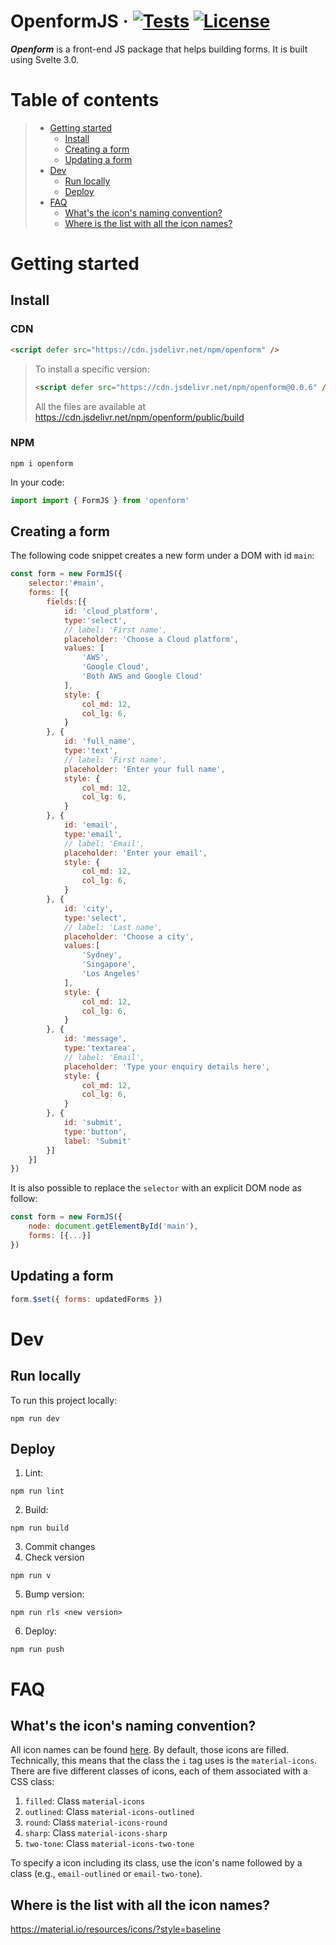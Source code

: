 # OpenformJS &middot; [![Tests](https://travis-ci.org/nicolasdao/openform.svg?branch=master)](https://travis-ci.org/nicolasdao/openform) [![License](https://img.shields.io/badge/License-BSD%203--Clause-blue.svg)](https://opensource.org/licenses/BSD-3-Clause)
__*Openform*__ is a front-end JS package that helps building forms. It is built using Svelte 3.0.

# Table of contents

> * [Getting started](#getting-started)
>	- [Install](#install)
>	- [Creating a form](#creating-a-form)
>	- [Updating a form](#updating-a-form)
> * [Dev](#dev)
>	- [Run locally](#run-locally)
>	- [Deploy](#deploy)
> * [FAQ](#faq)
>	- [What's the icon's naming convention?](#whats-the-icons-naming-convention)
>	- [Where is the list with all the icon names?](#where-is-the-list-with-all-the-icon-names?)

# Getting started
## Install
### CDN

```html
<script defer src="https://cdn.jsdelivr.net/npm/openform" />
```

> To install a specific version:
> ```html
> <script defer src="https://cdn.jsdelivr.net/npm/openform@0.0.6" />
> ```
> All the files are available at https://cdn.jsdelivr.net/npm/openform/public/build

### NPM

```
npm i openform
```

In your code:

```js
import import { FormJS } from 'openform'
```

## Creating a form

The following code snippet creates a new form under a DOM with id `main`:

```js
const form = new FormJS({
	selector:'#main',
	forms: [{
		fields:[{
			id: 'cloud_platform',
			type:'select',
			// label: 'First name',
			placeholder: 'Choose a Cloud platform',
			values: [
				'AWS',
				'Google Cloud',
				'Both AWS and Google Cloud'
			],
			style: {
				col_md: 12,
				col_lg: 6,  
			}
		}, {
			id: 'full_name',
			type:'text',
			// label: 'First name',
			placeholder: 'Enter your full name',
			style: {
				col_md: 12,
				col_lg: 6,  
			}
		}, {
			id: 'email',
			type:'email',
			// label: 'Email',
			placeholder: 'Enter your email',
			style: {
				col_md: 12,
				col_lg: 6,  
			}
		}, {
			id: 'city',
			type:'select',
			// label: 'Last name',
			placeholder: 'Choose a city',
			values:[
				'Sydney',
				'Singapore',
				'Los Angeles'
			],
			style: {
				col_md: 12,
				col_lg: 6,  
			}
		}, {
			id: 'message',
			type:'textarea',
			// label: 'Email',
			placeholder: 'Type your enquiry details here',
			style: {
				col_md: 12,
				col_lg: 6,  
			}
		}, {
			id: 'submit',
			type:'button',
			label: 'Submit'
		}]
	}]
})
```

It is also possible to replace the `selector` with an explicit DOM node as follow:

```js
const form = new FormJS({
	node: document.getElementById('main'),
	forms: [{...}]
})
```

## Updating a form

```js
form.$set({ forms: updatedForms })
```

# Dev
## Run locally
To run this project locally:

```
npm run dev
```

## Deploy

1. Lint:
```
npm run lint
```
2. Build:
```
npm run build
```
3. Commit changes
4. Check version
```
npm run v
```
5. Bump version:
```
npm run rls <new version>
```
6. Deploy:
```
npm run push
```

# FAQ
## What's the icon's naming convention?

All icon names can be found [here](https://material.io/resources/icons/?style=baseline). By default, those icons are filled. Technically, this means that the class the `i` tag uses is the `material-icons`. There are five different classes of icons, each of them associated with a CSS class:
1. `filled`: Class `material-icons` 
2. `outlined`: Class `material-icons-outlined` 
3. `round`: Class `material-icons-round` 
4. `sharp`: Class `material-icons-sharp` 
5. `two-tone`: Class `material-icons-two-tone`  

To specify a icon including its class, use the icon's name followed by a class (e.g., `email-outlined` or `email-two-tone`).


## Where is the list with all the icon names?

https://material.io/resources/icons/?style=baseline

